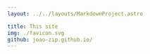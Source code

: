 ```yaml
---
layout: ../../layouts/MarkdownProject.astro

title: This site
img: ./favicon.svg
github: joao-zip.github.io/
---
```



